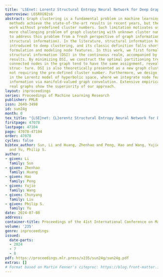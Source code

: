 ```yaml
---
title: 'LSEnet: Lorentz Structural Entropy Neural Network for Deep Graph Clustering'
openreview: L6SRXG92s6
abstract: Graph clustering is a fundamental problem in machine learning. Deep learning
  methods achieve the state-of-the-art results in recent years, but they still cannot
  work without predefined cluster numbers. Such limitation motivates us to pose a
  more challenging problem of graph clustering with unknown cluster number. We propose
  to address this problem from a fresh perspective of graph information theory (i.e.,
  structural information). In the literature, structural information has not yet been
  introduced to deep clustering, and its classic definition falls short of discrete
  formulation and modeling node features. In this work, we first formulate a differentiable
  structural information (DSI) in the continuous realm, accompanied by several theoretical
  results. By minimizing DSI, we construct the optimal partitioning tree where densely
  connected nodes in the graph tend to have the same assignment, revealing the cluster
  struc- ture. DSI is also theoretically presented as a new graph clustering objective,
  not requiring the pre-defined cluster number. Furthermore, we design a neural LSEnet
  in the Lorentz model of hyperbolic space, where we integrate node features to structural
  information via manifold-valued graph convolution. Extensive empirical results on
  real graphs show the superiority of our approach.
layout: inproceedings
series: Proceedings of Machine Learning Research
publisher: PMLR
issn: 2640-3498
id: sun24g
month: 0
tex_title: "{LSE}net: {L}orentz Structural Entropy Neural Network for Deep Graph Clustering"
firstpage: 47078
lastpage: 47104
page: 47078-47104
order: 47078
cycles: false
bibtex_author: Sun, Li and Huang, Zhenhao and Peng, Hao and Wang, Yujie and Liu, Chunyang
  and Yu, Philip S.
author:
- given: Li
  family: Sun
- given: Zhenhao
  family: Huang
- given: Hao
  family: Peng
- given: Yujie
  family: Wang
- given: Chunyang
  family: Liu
- given: Philip S.
  family: Yu
date: 2024-07-08
address:
container-title: Proceedings of the 41st International Conference on Machine Learning
volume: '235'
genre: inproceedings
issued:
  date-parts:
  - 2024
  - 7
  - 8
pdf: https://proceedings.mlr.press/v235/sun24g/sun24g.pdf
extras: []
# Format based on Martin Fenner's citeproc: https://blog.front-matter.io/posts/citeproc-yaml-for-bibliographies/
---
```

